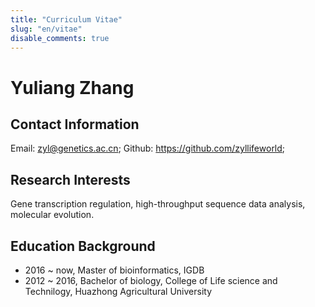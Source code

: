 ```yaml
---
title: "Curriculum Vitae"
slug: "en/vitae"
disable_comments: true
---
```


# Yuliang Zhang

## Contact Information

<p>
<!--
Address: 560 S 183rd Ave, Elkhorn, NE 68022
-->
</p>

Email: zyl@genetics.ac.cn; Github: <https://github.com/zyllifeworld>;

## Research Interests
Gene transcription regulation, high-throughput sequence data analysis, molecular evolution.

## Education Background

- 2016 ~ now, Master of bioinformatics, IGDB
- 2012 ~ 2016, Bachelor of biology, College of Life science and Technilogy, Huazhong Agricultural University
